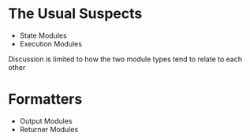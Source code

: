 # The Usual Suspects

- State Modules
- Execution Modules

Discussion is limited to how the two module types tend to relate to each other

# Formatters

- Output Modules
- Returner Modules
